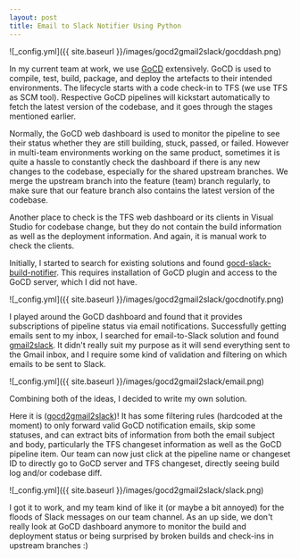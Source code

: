 ```yaml
---
layout: post
title: Email to Slack Notifier Using Python
---
```


![_config.yml]({{ site.baseurl }}/images/gocd2gmail2slack/gocddash.png)

In my current team at work, we use [GoCD](https://www.go.cd/) extensively. GoCD is used to compile, test, build, package, and deploy the artefacts to their intended environments. The lifecycle starts with a code check-in to TFS (we use TFS as SCM tool). Respective GoCD pipelines will kickstart automatically to fetch the latest version of the codebase, and it goes through the stages mentioned earlier.

<!--more-->

Normally, the GoCD web dashboard is used to monitor the pipeline to see their status whether they are still building, stuck, passed, or failed. However in multi-team environments working on the same product, sometimes it is quite a hassle to constantly check the dashboard if there is any new changes to the codebase, especially for the shared upstream branches. We merge the upstream branch into the feature (team) branch regularly, to make sure that our feature branch also contains the latest version of the codebase.

Another place to check is the TFS web dashboard or its clients in Visual Studio for codebase change, but they do not contain the build information as well as the deployment information. And again, it is manual work to check the clients.

Initially, I started to search for existing solutions and found [gocd-slack-build-notifier](https://github.com/ashwanthkumar/gocd-slack-build-notifier). This requires installation of GoCD plugin and access to the GoCD server, which I did not have.

![_config.yml]({{ site.baseurl }}/images/gocd2gmail2slack/gocdnotify.png)

I played around the GoCD dashboard and found that it provides subscriptions of pipeline status via email notifications. Successfully getting emails sent to my inbox, I searched for email-to-Slack solution and found [gmail2slack](https://github.com/brooksc/gmail2slack). It didn't really suit my purpose as it will send everything sent to the Gmail inbox, and I require some kind of validation and filtering on which emails to be sent to Slack.

![_config.yml]({{ site.baseurl }}/images/gocd2gmail2slack/email.png)

Combining both of the ideas, I decided to write my own solution. 

Here it is ([gocd2gmail2slack](https://github.com/azam-a/gocd2gmail2slack))! It has some filtering rules (hardcoded at the moment) to only forward valid GoCD notification emails, skip some statuses, and can extract bits of information from both the email subject and body, particularly the TFS changeset information as well as the GoCD pipeline item. Our team can now just click at the pipeline name or changeset ID to directly go to GoCD server and TFS changeset, directly seeing build log and/or codebase diff.

![_config.yml]({{ site.baseurl }}/images/gocd2gmail2slack/slack.png)

I got it to work, and my team kind of like it (or maybe a bit annoyed) for the floods of Slack messages on our team channel. As an up side, we don't really look at GoCD dashboard anymore to monitor the build and deployment status or being surprised by broken builds and check-ins in upstream branches :)
